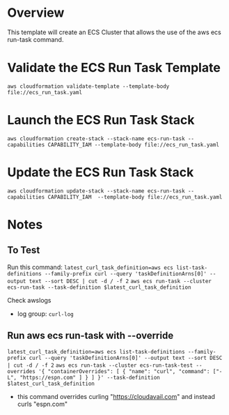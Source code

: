# Overview
This template will create an ECS Cluster that allows the use of the aws ecs run-task command.

# Validate the ECS Run Task Template

`aws cloudformation validate-template --template-body file://ecs_run_task.yaml`

# Launch the ECS Run Task Stack

```
aws cloudformation create-stack --stack-name ecs-run-task --capabilities CAPABILITY_IAM --template-body file://ecs_run_task.yaml
```

# Update the ECS Run Task Stack

```
aws cloudformation update-stack --stack-name ecs-run-task --capabilities CAPABILITY_IAM  --template-body file://ecs_run_task.yaml
```

# Notes

## To Test
Run this command:
`latest_curl_task_definition=aws ecs list-task-definitions --family-prefix curl --query 'taskDefinitionArns[0]' --output text --sort DESC | cut -d / -f 2`
`aws ecs run-task --cluster ecs-run-task --task-definition $latest_curl_task_definition`

Check awslogs
- log group: `curl-log`

## Run aws ecs run-task with --override
`latest_curl_task_definition=aws ecs list-task-definitions --family-prefix curl --query 'taskDefinitionArns[0]' --output text --sort DESC | cut -d / -f 2`
`aws ecs run-task --cluster ecs-run-task-test --overrides '{ "containerOverrides": [ { "name": "curl", "command": ["-L", "https://espn.com" ] } ] }' --task-definition $latest_curl_task_definition`

- this command overrides curling "https://cloudavail.com" and instead curls "espn.com"
